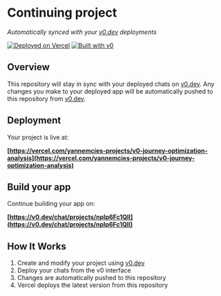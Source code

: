 # Continuing project

*Automatically synced with your [v0.dev](https://v0.dev) deployments*

[![Deployed on Vercel](https://img.shields.io/badge/Deployed%20on-Vercel-black?style=for-the-badge&logo=vercel)](https://vercel.com/yannemcies-projects/v0-journey-optimization-analysis)
[![Built with v0](https://img.shields.io/badge/Built%20with-v0.dev-black?style=for-the-badge)](https://v0.dev/chat/projects/npIp6Fc1QII)

## Overview

This repository will stay in sync with your deployed chats on [v0.dev](https://v0.dev).
Any changes you make to your deployed app will be automatically pushed to this repository from [v0.dev](https://v0.dev).

## Deployment

Your project is live at:

**[https://vercel.com/yannemcies-projects/v0-journey-optimization-analysis](https://vercel.com/yannemcies-projects/v0-journey-optimization-analysis)**

## Build your app

Continue building your app on:

**[https://v0.dev/chat/projects/npIp6Fc1QII](https://v0.dev/chat/projects/npIp6Fc1QII)**

## How It Works

1. Create and modify your project using [v0.dev](https://v0.dev)
2. Deploy your chats from the v0 interface
3. Changes are automatically pushed to this repository
4. Vercel deploys the latest version from this repository